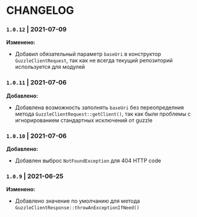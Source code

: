 # CHANGELOG

### `1.0.12` | 2021-07-09

**Изменено:**
- Добавил обязательный параметр `baseUri` в конструктор `GuzzleClientRequest`, так как не всегда 
  текущий репозиторий используется для модулей

### `1.0.11` | 2021-07-06

**Добавлено:**
- Добавлена возможность заполнять `baseUri` без переопределния метода `GuzzleClientRequest::getClient()`,
так как были проблемы с игнорированием стандартных исключений от guzzle

### `1.0.10` | 2021-07-06

**Добавлено:**
- Добавлен выброс `NotFoundException` для 404 HTTP code


### `1.0.9` | 2021-06-25

**Изменено:**
- Добавлено значение по умолчанию для метода `GuzzleClientResponse::throwAnExceptionIfNeed()`

